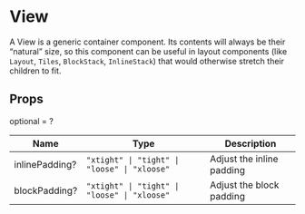 # View

A View is a generic container component. Its contents will always be their “natural” size, so this component can be useful in layout components (like `Layout`, `Tiles`, `BlockStack`, `InlineStack`) that would otherwise stretch their children to fit.

## Props
optional = ?

| Name | Type | Description |
| --- | --- | --- |
| inlinePadding? | <code>"xtight" &#124; "tight" &#124; "loose" &#124; "xloose"</code> | Adjust the inline padding  |
| blockPadding? | <code>"xtight" &#124; "tight" &#124; "loose" &#124; "xloose"</code> | Adjust the block padding  |